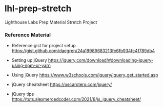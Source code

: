 # lhl-prep-stretch
Lighthouse Labs Prep Material Stretch Project


### Reference Material

- Reference gist for project setup https://gist.github.com/daegren/24a18989683213fe6fb934fc4f789db4

- Setting up jQuery https://jquery.com/download/#downloading-jquery-using-npm-or-yarn

- Using jQuery https://www.w3schools.com/jquery/jquery_get_started.asp

- jQuery cheatsheet https://oscarotero.com/jquery/

- jQuery tips https://tuts.alexmercedcoder.com/2021/8/js_jquery_cheatsheet/

